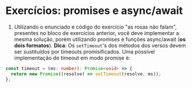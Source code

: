 # Exercícios: promises e async/await

1. Utilizando o enunciado e código do exercício "as rosas não falam", presentes no bloco de exercícios anterior, você deve implementar a mesma solução, porém utilizando promises e funções async/await (**os dois formatos**). **Dica**: Os `setTimeout`'s dos métodos dos versos devem ser sustituídos por timeouts promisificados. Uma possível implementação de timeout em modo promise é:

```ts
const timeout = (ms: number): Promise<void> => {
  return new Promise((resolve) => setTimeout(resolve, ms));
};
```
